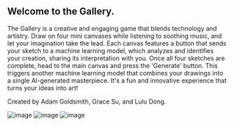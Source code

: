 ## Welcome to the Gallery. 

The Gallery is a creative and engaging game that blends technology and artistry. 
Draw on four mini canvases while listening to soothing music, and let your imagination take the lead. 
Each canvas features a button that sends your sketch to a machine learning model, which analyzes and identifies your creation, sharing its interpretation with you. 
Once all four sketches are complete, head to the main canvas and press the 'Generate' button. 
This triggers another machine learning model that combines your drawings into a single AI-generated masterpiece. 
It's a fun and innovative experience that turns your ideas into art!

Created by Adam Goldsmith, Grace Su, and Lulu Dong.

![image](https://github.com/user-attachments/assets/2c8566d1-96c0-4a8b-bdbc-44648a676f7c)
![image](https://github.com/user-attachments/assets/4fbe0299-c29e-495e-b666-272ea4e0b382)
![image](https://github.com/user-attachments/assets/0ebfcdfe-09f3-4820-b3c4-2140aa39ffeb)
